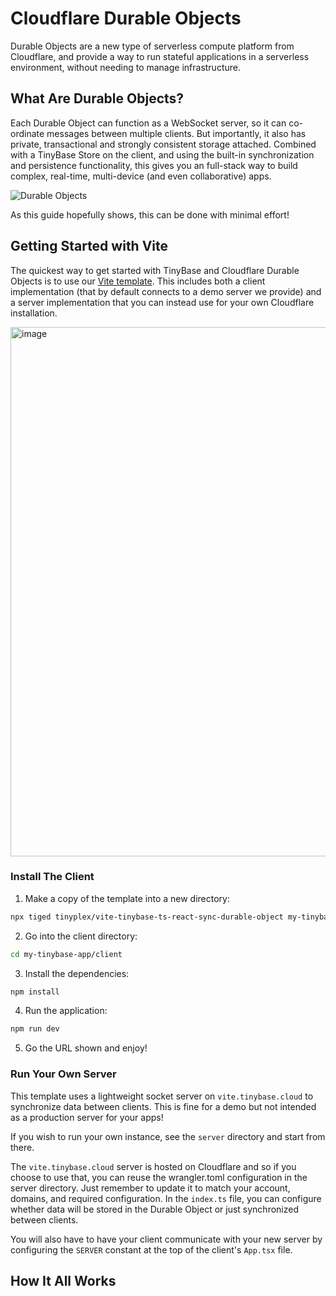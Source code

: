 # Cloudflare Durable Objects

Durable Objects are a new type of serverless compute platform from Cloudflare,
and provide a way to run stateful applications in a serverless environment,
without needing to manage infrastructure.

## What Are Durable Objects?

Each Durable Object can function as a WebSocket server, so it can co-ordinate
messages between multiple clients. But importantly, it also has private,
transactional and strongly consistent storage attached. Combined with a TinyBase
Store on the client, and using the built-in synchronization and persistence
functionality, this gives you an full-stack way to build complex, real-time,
multi-device (and even collaborative) apps.

![Durable Objects](/durable.svg 'Durable Objects')

As this guide hopefully shows, this can be done with minimal effort!

## Getting Started with Vite

The quickest way to get started with TinyBase and Cloudflare Durable Objects is
to use our [Vite
template](https://github.com/tinyplex/vite-tinybase-ts-react-sync-durable-object).
This includes both a client implementation (that by default connects to a demo
server we provide) and a server implementation that you can instead use for your
own Cloudflare installation.

<img width="847" alt="image" src="https://github.com/user-attachments/assets/c63f2789-94dd-4fd3-a5eb-e929c7b4897c">

### Install The Client

1. Make a copy of the template into a new directory:

```sh
npx tiged tinyplex/vite-tinybase-ts-react-sync-durable-object my-tinybase-app
```

2. Go into the client directory:

```sh
cd my-tinybase-app/client
```

3. Install the dependencies:

```sh
npm install
```

4. Run the application:

```sh
npm run dev
```

5. Go the URL shown and enjoy!

### Run Your Own Server

This template uses a lightweight socket server on `vite.tinybase.cloud` to
synchronize data between clients. This is fine for a demo but not intended as a
production server for your apps!

If you wish to run your own instance, see the `server` directory and start from
there.

The `vite.tinybase.cloud` server is hosted on Cloudflare and so if you choose to
use that, you can reuse the wrangler.toml configuration in the server directory.
Just remember to update it to match your account, domains, and required
configuration. In the `index.ts` file, you can configure whether data will be
stored in the Durable Object or just synchronized between clients.

You will also have to have your client communicate with your new server by
configuring the `SERVER` constant at the top of the client's `App.tsx` file.

## How It All Works
